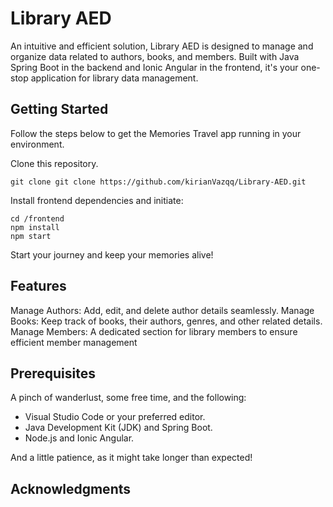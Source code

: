 # Library AED

An intuitive and efficient solution, Library AED is designed to manage and organize data related to authors, books, and members. Built with Java Spring Boot in the backend and Ionic Angular in the frontend, it's your one-stop application for library data management.

## Getting Started

Follow the steps below to get the Memories Travel app running in your environment.

Clone this repository.

```
git clone git clone https://github.com/kirianVazqq/Library-AED.git

```


Install frontend dependencies and initiate:

```
cd /frontend
npm install
npm start
```

Start your journey and keep your memories alive!

## Features

Manage Authors: Add, edit, and delete author details seamlessly.
Manage Books: Keep track of books, their authors, genres, and other related details.
Manage Members: A dedicated section for library members to ensure efficient member management

## Prerequisites

A pinch of wanderlust, some free time, and the following:

* Visual Studio Code or your preferred editor.
* Java Development Kit (JDK) and Spring Boot.
* Node.js and Ionic Angular.

And a little patience, as it might take longer than expected!


## Acknowledgments





